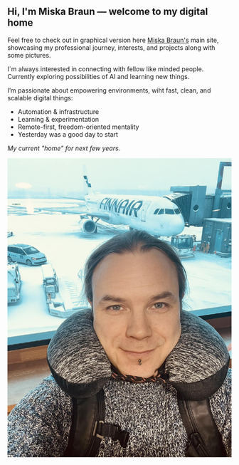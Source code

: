 ## Hi, I'm Miska Braun — welcome to my digital home

Feel free to check out in graphical version here [Miska Braun's](https://miskab.github.io/MiskaB/) main site, showcasing my professional journey, interests, and projects along with some pictures.

I´m always interested in connecting with fellow like minded people. Currently exploring possibilities of AI and learning new things.

I’m passionate about empowering environments, wiht fast, clean, and scalable digital things:
- Automation & infrastructure
- Learning & experimentation
- Remote-first, freedom-oriented mentality
- Yesterday was a good day to start




*My current "home" for next few years.*

![Miska Braun](images/travel.jpg)
